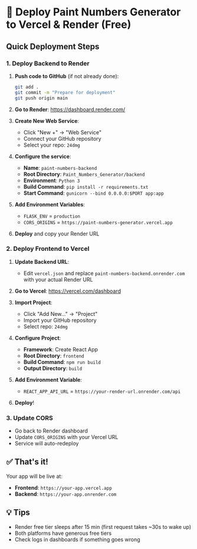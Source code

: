 # 🚀 Deploy Paint Numbers Generator to Vercel & Render (Free)

## Quick Deployment Steps

### 1. Deploy Backend to Render

1. **Push code to GitHub** (if not already done):

   ```bash
   git add .
   git commit -m "Prepare for deployment"
   git push origin main
   ```

2. **Go to Render**: https://dashboard.render.com/

3. **Create New Web Service**:

   - Click "New +" → "Web Service"
   - Connect your GitHub repository
   - Select your repo: `24dmg`

4. **Configure the service**:

   - **Name**: `paint-numbers-backend`
   - **Root Directory**: `Paint_Numbers_Generator/backend`
   - **Environment**: `Python 3`
   - **Build Command**: `pip install -r requirements.txt`
   - **Start Command**: `gunicorn --bind 0.0.0.0:$PORT app:app`

5. **Add Environment Variables**:

   - `FLASK_ENV` = `production`
   - `CORS_ORIGINS` = `https://paint-numbers-generator.vercel.app`

6. **Deploy** and copy your Render URL

### 2. Deploy Frontend to Vercel

1. **Update Backend URL**:

   - Edit `vercel.json` and replace `paint-numbers-backend.onrender.com` with your actual Render URL

2. **Go to Vercel**: https://vercel.com/dashboard

3. **Import Project**:

   - Click "Add New..." → "Project"
   - Import your GitHub repository
   - Select repo: `24dmg`

4. **Configure Project**:

   - **Framework**: Create React App
   - **Root Directory**: `frontend`
   - **Build Command**: `npm run build`
   - **Output Directory**: `build`

5. **Add Environment Variable**:

   - `REACT_APP_API_URL` = `https://your-render-url.onrender.com/api`

6. **Deploy**!

### 3. Update CORS

- Go back to Render dashboard
- Update `CORS_ORIGINS` with your Vercel URL
- Service will auto-redeploy

## ✅ That's it!

Your app will be live at:

- **Frontend**: `https://your-app.vercel.app`
- **Backend**: `https://your-app.onrender.com`

## 💡 Tips

- Render free tier sleeps after 15 min (first request takes ~30s to wake up)
- Both platforms have generous free tiers
- Check logs in dashboards if something goes wrong

